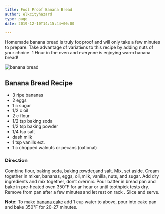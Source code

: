 ```yaml
---
title: Fool Proof Banana Bread
author: elkcityhazard
type: page
date: 2019-12-10T14:15:44+00:00

---
```

Homemade banana bread is truly foolproof and will only take a few minutes to prepare. Take advantage of variations to this recipe by adding nuts of your choice. 1 Hour in the oven and everyone is enjoying warm banana bread!

![banana bread][1] 

## Banana Bread Recipe

  * 3 ripe bananas
  * 2 eggs
  * 1 c sugar
  * 1/2 c oil
  * 2 c flour
  * 1/2 tsp baking soda
  * 1/2 tsp baking powder
  * 1/4 tsp salt
  * dash milk
  * 1 tsp vanills ext.
  * 1 c chopped walnuts or pecans (optional)

### Direction

Combine flour, baking soda, baking powder,and salt. Mix, set aside. Cream together in mixer, bananas, eggs, oil, milk, vanilla, nuts, and sugar. Add dry ingredients and mix together, don&#8217;t overmix. Pour batter in bread pan and bake in pre-heated oven 350&#8457; for an hour or until toothpick tests dry. Remove from pan after a few minutes and let rest on rack . Slice and serve.

**Note:** <span>To make <a href="/wordpress/dessert-recipes/">banana cake</a> add 1 cup water to above, pour into cake pan and bake 350&#8457; for 20-27 minutes.</span>

 [1]: http://www.quick-e-recipes.com/sitebuildercontent/sitebuilderpictures/IMG_0803_1024.jpg "fool proof banana bread"